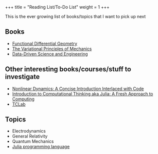 +++
title = "Reading List/To-Do List"
weight = 1
+++

This is the ever growing list of books/topics that I want to pick up next

## Books

* [Functional Differential Geometry](https://mitpress.mit.edu/9780262019347/functional-differential-geometry/)
* [The Variational Principles of Mechanics](https://smile.amazon.com/Variational-Principles-Mechanics-Dover-Physics/dp/0486650677)
* [Data-Driven Science and Engineering ](https://www.databookuw.com/)

## Other interesting books/courses/stuff to investigate

* [Nonlinear Dynamics: A Concise Introduction Interlaced with Code](https://link.springer.com/book/10.1007/978-3-030-91032-7)
* [Introduction to Computational Thinking aka Julia: A Fresh Approach to Computing](https://computationalthinking.mit.edu/Fall22/)
* [TCLab](https://apmonitor.com/pdc/index.php/Main/CourseSchedule)

## Topics
* Electrodynamics
* General Relativity
* Quantum Mechanics
* [Julia programming language](https://julialang.org/)
